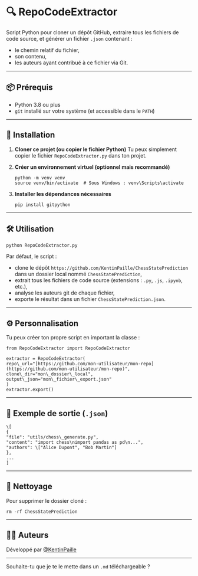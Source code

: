 # 🔍 RepoCodeExtractor

Script Python pour cloner un dépôt GitHub, extraire tous les fichiers de code source, et générer un fichier `.json` contenant :

* le chemin relatif du fichier,
* son contenu,
* les auteurs ayant contribué à ce fichier via Git.

---

## 📦 Prérequis

* Python 3.8 ou plus
* `git` installé sur votre système (et accessible dans le `PATH`)

---

## 🚀 Installation

1. **Cloner ce projet (ou copier le fichier Python)**
   Tu peux simplement copier le fichier `RepoCodeExtractor.py` dans ton projet.

2. **Créer un environnement virtuel (optionnel mais recommandé)**

   ```
   python -m venv venv
   source venv/bin/activate  # Sous Windows : venv\Scripts\activate
   ```

3. **Installer les dépendances nécessaires**

   ```
   pip install gitpython
   ```

---

## 🛠️ Utilisation

```
python RepoCodeExtractor.py
```

Par défaut, le script :

* clone le dépôt `https://github.com/KentinPaille/ChessStatePrediction` dans un dossier local nommé `ChessStatePrediction`,
* extrait tous les fichiers de code source (extensions : `.py`, `.js`, `.ipynb`, etc.),
* analyse les auteurs git de chaque fichier,
* exporte le résultat dans un fichier `ChessStatePrediction.json`.

---

## ⚙️ Personnalisation

Tu peux créer ton propre script en important la classe :

```
from RepoCodeExtractor import RepoCodeExtractor

extractor = RepoCodeExtractor(
repo\_url="[https://github.com/mon-utilisateur/mon-repo](https://github.com/mon-utilisateur/mon-repo)",
clone\_dir="mon\_dossier\_local",
output\_json="mon\_fichier\_export.json"
)
extractor.export()
```

---

## 📄 Exemple de sortie (`.json`)

```
\[
{
"file": "utils/chess\_generate.py",
"content": "import chess\nimport pandas as pd\n...",
"authors": \["Alice Dupont", "Bob Martin"]
},
...
]
```

---

## 🧽 Nettoyage

Pour supprimer le dossier cloné :

```
rm -rf ChessStatePrediction
```

---

## 🧑‍💻 Auteurs

Développé par [@KentinPaille](https://github.com/KentinPaille)

---

Souhaite-tu que je te le mette dans un `.md` téléchargeable ?
